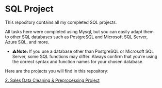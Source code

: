 # SQL Project

This repository contains all my completed SQL projects.

All tasks here were completed using Mysql, but you can easily adapt them to other SQL databases such as PostgreSQL and Microsoft SQL Server, Azure SQL, and more.

 - ⚠**Note:** If you use a database other than PostgreSQL or Microsoft SQL Server, some SQL functions may differ. Always confirm that you’re using the correct syntax and function names for your chosen database.

Here are the projects you will find in this repository:



[2. Sales Data Cleaning & Preprocessing Project](https://github.com/favour-ui/SQL-Project/blob/main/Sales%20Data%20Cleaning%20%26%20Preprocessing%20Project.md)
